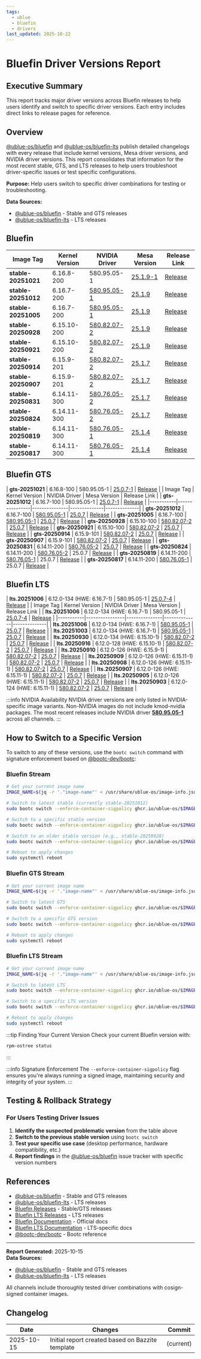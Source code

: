 ```yaml
---
tags:
  - ublue
  - bluefin
  - drivers
last_updated: 2025-10-22
---
```


# Bluefin Driver Versions Report

## Executive Summary

This report tracks major driver versions across Bluefin releases to help users identify and switch to specific driver versions. Each entry includes direct links to release pages for reference.

## Overview

[@ublue-os/bluefin](https://github.com/ublue-os/bluefin) and [@ublue-os/bluefin-lts](https://github.com/ublue-os/bluefin-lts) publish detailed changelogs with every release that include kernel versions, Mesa driver versions, and NVIDIA driver versions. This report consolidates that information for the most recent stable, GTS, and LTS releases to help users troubleshoot driver-specific issues or test specific configurations.

**Purpose:** Help users switch to specific driver combinations for testing or troubleshooting.

**Data Sources:** 
- [@ublue-os/bluefin](https://github.com/ublue-os/bluefin) - Stable and GTS releases
- [@ublue-os/bluefin-lts](https://github.com/ublue-os/bluefin-lts) - LTS releases

## Bluefin
| Image Tag | Kernel Version | NVIDIA Driver | Mesa Version | Release Link |
|-----------|----------------|---------------|--------------|--------------|
| **stable-20251021** | 6.16.8-200 | 580.95.05-1 | [25.1.9-1](https://docs.mesa3d.org/relnotes/25.1.9.html) | [Release](https://github.com/ublue-os/bluefin/releases/tag/stable-20251021) |
| **stable-20251012** | 6.16.7-200 | [580.95.05-1](https://www.nvidia.com/en-us/drivers/details/254665/) | [25.1.9](https://docs.mesa3d.org/relnotes/25.1.9.html) | [Release](https://github.com/ublue-os/bluefin/releases/tag/stable-20251012) |
| **stable-20251005** | 6.16.7-200 | [580.95.05-1](https://www.nvidia.com/en-us/drivers/details/254665/) | [25.1.9](https://docs.mesa3d.org/relnotes/25.1.9.html) | [Release](https://github.com/ublue-os/bluefin/releases/tag/stable-20251005) |
| **stable-20250928** | 6.15.10-200 | [580.82.07-2](https://www.nvidia.com/en-us/drivers/details/253003/) | [25.1.9](https://docs.mesa3d.org/relnotes/25.1.9.html) | [Release](https://github.com/ublue-os/bluefin/releases/tag/stable-20250928) |
| **stable-20250921** | 6.15.10-200 | [580.82.07-2](https://www.nvidia.com/en-us/drivers/details/253003/) | [25.1.9](https://docs.mesa3d.org/relnotes/25.1.9.html) | [Release](https://github.com/ublue-os/bluefin/releases/tag/stable-20250921) |
| **stable-20250914** | 6.15.9-201 | [580.82.07-2](https://www.nvidia.com/en-us/drivers/details/253003/) | [25.1.7](https://docs.mesa3d.org/relnotes/25.1.7.html) | [Release](https://github.com/ublue-os/bluefin/releases/tag/stable-20250914) |
| **stable-20250907** | 6.15.9-201 | [580.82.07-2](https://www.nvidia.com/en-us/drivers/details/253003/) | [25.1.7](https://docs.mesa3d.org/relnotes/25.1.7.html) | [Release](https://github.com/ublue-os/bluefin/releases/tag/stable-20250907) |
| **stable-20250831** | 6.14.11-300 | [580.76.05-2](https://www.nvidia.com/en-us/drivers/details/252613/) | [25.1.7](https://docs.mesa3d.org/relnotes/25.1.7.html) | [Release](https://github.com/ublue-os/bluefin/releases/tag/stable-20250831) |
| **stable-20250824** | 6.14.11-300 | [580.76.05-2](https://www.nvidia.com/en-us/drivers/details/252613/) | [25.1.7](https://docs.mesa3d.org/relnotes/25.1.7.html) | [Release](https://github.com/ublue-os/bluefin/releases/tag/stable-20250824) |
| **stable-20250819** | 6.14.11-300 | [580.76.05-1](https://www.nvidia.com/en-us/drivers/details/252613/) | [25.1.4](https://docs.mesa3d.org/relnotes/25.1.4.html) | [Release](https://github.com/ublue-os/bluefin/releases/tag/stable-20250819) |
| **stable-20250817** | 6.14.11-300 | [580.76.05-1](https://www.nvidia.com/en-us/drivers/details/252613/) | [25.1.4](https://docs.mesa3d.org/relnotes/25.1.4.html) | [Release](https://github.com/ublue-os/bluefin/releases/tag/stable-20250817) |

## Bluefin GTS



| **gts-20251021** | 6.16.8-100 | 580.95.05-1 | [25.0.7-1](https://docs.mesa3d.org/relnotes/25.0.7.html) | [Release](https://github.com/ublue-os/bluefin/releases/tag/gts-20251021) |
| Image Tag | Kernel Version | NVIDIA Driver | Mesa Version | Release Link |
| **gts-20251012** | 6.16.7-100 | 580.95.05-1 | [25.0.7-1](https://docs.mesa3d.org/relnotes/25.0.7.html) | [Release](https://github.com/ublue-os/bluefin/releases/tag/gts-20251012) |
|-----------|----------------|---------------|--------------|--------------|
| **gts-20251012** | 6.16.7-100 | [580.95.05-1](https://www.nvidia.com/en-us/drivers/details/254665/) | [25.0.7](https://docs.mesa3d.org/relnotes/25.0.7.html) | [Release](https://github.com/ublue-os/bluefin/releases/tag/gts-20251012) |
| **gts-20251005** | 6.16.7-100 | [580.95.05-1](https://www.nvidia.com/en-us/drivers/details/254665/) | [25.0.7](https://docs.mesa3d.org/relnotes/25.0.7.html) | [Release](https://github.com/ublue-os/bluefin/releases/tag/gts-20251005) |
| **gts-20250928** | 6.15.10-100 | [580.82.07-2](https://www.nvidia.com/en-us/drivers/details/253003/) | [25.0.7](https://docs.mesa3d.org/relnotes/25.0.7.html) | [Release](https://github.com/ublue-os/bluefin/releases/tag/gts-20250928) |
| **gts-20250921** | 6.15.10-100 | [580.82.07-2](https://www.nvidia.com/en-us/drivers/details/253003/) | [25.0.7](https://docs.mesa3d.org/relnotes/25.0.7.html) | [Release](https://github.com/ublue-os/bluefin/releases/tag/gts-20250921) |
| **gts-20250914** | 6.15.9-101 | [580.82.07-2](https://www.nvidia.com/en-us/drivers/details/253003/) | [25.0.7](https://docs.mesa3d.org/relnotes/25.0.7.html) | [Release](https://github.com/ublue-os/bluefin/releases/tag/gts-20250914) |
| **gts-20250907** | 6.15.9-101 | [580.82.07-2](https://www.nvidia.com/en-us/drivers/details/253003/) | [25.0.7](https://docs.mesa3d.org/relnotes/25.0.7.html) | [Release](https://github.com/ublue-os/bluefin/releases/tag/gts-20250907) |
| **gts-20250831** | 6.14.11-200 | [580.76.05-2](https://www.nvidia.com/en-us/drivers/details/252613/) | [25.0.7](https://docs.mesa3d.org/relnotes/25.0.7.html) | [Release](https://github.com/ublue-os/bluefin/releases/tag/gts-20250831) |
| **gts-20250824** | 6.14.11-200 | [580.76.05-2](https://www.nvidia.com/en-us/drivers/details/252613/) | 25.0.7 | [Release](https://github.com/ublue-os/bluefin/releases/tag/gts-20250824) |
| **gts-20250819** | 6.14.11-200 | [580.76.05-1](https://www.nvidia.com/en-us/drivers/details/252613/) | 25.0.7 | [Release](https://github.com/ublue-os/bluefin/releases/tag/gts-20250819) |
| **gts-20250817** | 6.14.11-200 | [580.76.05-1](https://www.nvidia.com/en-us/drivers/details/252613/) | 25.0.7 | [Release](https://github.com/ublue-os/bluefin/releases/tag/gts-20250817) |

## Bluefin LTS



| **lts.20251006** | 6.12.0-134 (HWE: 6.16.7-1) | 580.95.05-1 | [25.0.7-4](https://docs.mesa3d.org/relnotes/25.0.7.html) | [Release](https://github.com/ublue-os/bluefin-lts/releases/tag/lts.20251006) |
| Image Tag | Kernel Version | NVIDIA Driver | Mesa Version | Release Link |
| **lts.20251006** | 6.12.0-134 (HWE: 6.16.7-1) | 580.95.05-1 | [25.0.7-4](https://docs.mesa3d.org/relnotes/25.0.7.html) | [Release](https://github.com/ublue-os/bluefin-lts/releases/tag/lts.20251006) |
|-----------|----------------|---------------|--------------|--------------|
| **lts.20251006** | 6.12.0-134 (HWE: 6.16.7-1) | [580.95.05-1](https://www.nvidia.com/en-us/drivers/details/254665/) | [25.0.7](https://docs.mesa3d.org/relnotes/25.0.7.html) | [Release](https://github.com/ublue-os/bluefin-lts/releases/tag/lts.20251006) |
| **lts.20251003** | 6.12.0-134 (HWE: 6.16.7-1) | [580.95.05-1](https://www.nvidia.com/en-us/drivers/details/254665/) | [25.0.7](https://docs.mesa3d.org/relnotes/25.0.7.html) | [Release](https://github.com/ublue-os/bluefin-lts/releases/tag/lts.20251003) |
| **lts.20250930** | 6.12.0-134 (HWE: 6.15.10-1) | [580.82.07-2](https://www.nvidia.com/en-us/drivers/details/253003/) | [25.0.7](https://docs.mesa3d.org/relnotes/25.0.7.html) | [Release](https://github.com/ublue-os/bluefin-lts/releases/tag/lts.20250930) |
| **lts.20250916** | 6.12.0-128 (HWE: 6.15.10-1) | [580.82.07-2](https://www.nvidia.com/en-us/drivers/details/253003/) | [25.0.7](https://docs.mesa3d.org/relnotes/25.0.7.html) | [Release](https://github.com/ublue-os/bluefin-lts/releases/tag/lts.20250916) |
| **lts.20250910** | 6.12.0-126 (HWE: 6.15.9-1) | [580.82.07-2](https://www.nvidia.com/en-us/drivers/details/253003/) | [25.0.7](https://docs.mesa3d.org/relnotes/25.0.7.html) | [Release](https://github.com/ublue-os/bluefin-lts/releases/tag/lts.20250910) |
| **lts.20250909** | 6.12.0-126 (HWE: 6.15.11-1) | [580.82.07-2](https://www.nvidia.com/en-us/drivers/details/253003/) | [25.0.7](https://docs.mesa3d.org/relnotes/25.0.7.html) | [Release](https://github.com/ublue-os/bluefin-lts/releases/tag/lts.20250909) |
| **lts.20250908** | 6.12.0-126 (HWE: 6.15.11-1) | [580.82.07-2](https://www.nvidia.com/en-us/drivers/details/253003/) | [25.0.7](https://docs.mesa3d.org/relnotes/25.0.7.html) | [Release](https://github.com/ublue-os/bluefin-lts/releases/tag/lts.20250908) |
| **lts.20250907** | 6.12.0-126 (HWE: 6.15.11-1) | [580.82.07-2](https://www.nvidia.com/en-us/drivers/details/253003/) | [25.0.7](https://docs.mesa3d.org/relnotes/25.0.7.html) | [Release](https://github.com/ublue-os/bluefin-lts/releases/tag/lts.20250907) |
| **lts.20250905** | 6.12.0-126 (HWE: 6.15.11-1) | [580.82.07-2](https://www.nvidia.com/en-us/drivers/details/253003/) | [25.0.7](https://docs.mesa3d.org/relnotes/25.0.7.html) | [Release](https://github.com/ublue-os/bluefin-lts/releases/tag/lts.20250905) |
| **lts.20250903** | 6.12.0-124 (HWE: 6.15.11-1) | [580.82.07-2](https://www.nvidia.com/en-us/drivers/details/253003/) | [25.0.7](https://docs.mesa3d.org/relnotes/25.0.7.html) | [Release](https://github.com/ublue-os/bluefin-lts/releases/tag/lts.20250903) |

:::info NVIDIA Availability
NVIDIA driver versions are only listed in NVIDIA-specific image variants. Non-NVIDIA images do not include kmod-nvidia packages. The most recent releases include NVIDIA driver **[580.95.05-1](https://www.nvidia.com/en-us/drivers/details/254665/)** across all channels.
:::

## How to Switch to a Specific Version

To switch to any of these versions, use the `bootc switch` command with signature enforcement based on [@bootc-dev/bootc](https://github.com/containers/bootc):

### Bluefin Stream

```bash
# Get your current image name
IMAGE_NAME=$(jq -r '."image-name"' < /usr/share/ublue-os/image-info.json)

# Switch to latest stable (currently stable-20251012)
sudo bootc switch --enforce-container-sigpolicy ghcr.io/ublue-os/$IMAGE_NAME:stable

# Switch to a specific stable version
sudo bootc switch --enforce-container-sigpolicy ghcr.io/ublue-os/$IMAGE_NAME:stable-20251012

# Switch to an older stable version (e.g., stable-20250928)
sudo bootc switch --enforce-container-sigpolicy ghcr.io/ublue-os/$IMAGE_NAME:stable-20250928

# Reboot to apply changes
sudo systemctl reboot
```

### Bluefin GTS Stream 

```bash
# Get your current image name
IMAGE_NAME=$(jq -r '."image-name"' < /usr/share/ublue-os/image-info.json)

# Switch to latest GTS
sudo bootc switch --enforce-container-sigpolicy ghcr.io/ublue-os/$IMAGE_NAME:gts

# Switch to a specific GTS version
sudo bootc switch --enforce-container-sigpolicy ghcr.io/ublue-os/$IMAGE_NAME:gts-20251012

# Reboot to apply changes
sudo systemctl reboot
```

### Bluefin LTS Stream

```bash
# Get your current image name
IMAGE_NAME=$(jq -r '."image-name"' < /usr/share/ublue-os/image-info.json)

# Switch to latest LTS
sudo bootc switch --enforce-container-sigpolicy ghcr.io/ublue-os/$IMAGE_NAME:lts

# Switch to a specific LTS version
sudo bootc switch --enforce-container-sigpolicy ghcr.io/ublue-os/$IMAGE_NAME:lts.20251006

# Reboot to apply changes
sudo systemctl reboot
```

:::tip Finding Your Current Version
Check your current Bluefin version with:
```bash
rpm-ostree status
```
:::

:::info Signature Enforcement
The `--enforce-container-sigpolicy` flag ensures you're always running a signed image, maintaining security and integrity of your system.
:::

## Testing & Rollback Strategy

### For Users Testing Driver Issues

1. **Identify the suspected problematic version** from the table above
2. **Switch to the previous stable version** using `bootc switch`
3. **Test your specific use case** (desktop performance, hardware compatibility, etc.)
4. **Report findings** in the [@ublue-os/bluefin](https://github.com/ublue-os/bluefin) issue tracker with specific version numbers

## References

- [@ublue-os/bluefin](https://github.com/ublue-os/bluefin) - Stable and GTS releases
- [@ublue-os/bluefin-lts](https://github.com/ublue-os/bluefin-lts) - LTS releases
- [Bluefin Releases](https://github.com/ublue-os/bluefin/releases) - Stable/GTS releases
- [Bluefin LTS Releases](https://github.com/ublue-os/bluefin-lts/releases) - LTS releases
- [Bluefin Documentation](https://docs.projectbluefin.io/) - Official docs
- [Bluefin LTS Documentation](https://docs.projectbluefin.io/lts) - LTS-specific docs
- [@bootc-dev/bootc](https://github.com/containers/bootc) - Bootc reference

---

**Report Generated:** 2025-10-15  
**Data Sources:** 
- [@ublue-os/bluefin](https://github.com/ublue-os/bluefin) - Stable and GTS releases
- [@ublue-os/bluefin-lts](https://github.com/ublue-os/bluefin-lts) - LTS releases

All channels include thoroughly tested driver combinations with cosign-signed container images.

## Changelog

| Date | Changes | Commit |
|------|---------|--------|
| 2025-10-15 | Initial report created based on Bazzite template | (current) |



